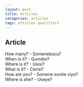 ```yaml
---
layout: post
title: Articles
catagories: articles
tags: articles qualifiers
---
```


## Article
How many? - Somenebucu?<br />
When is it? - Qunidisi?<br />
Where is it? - Usisi?<br />
What is it? - Cerisi?<br />
How are you? - Somene sonite viyo?<br />
Where is she? - Useye?<br />
